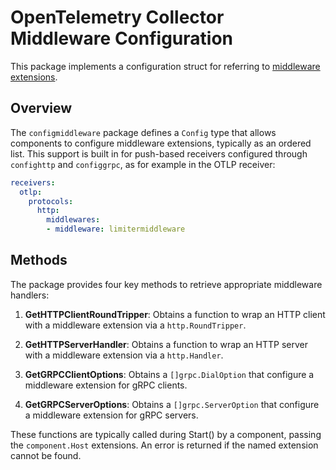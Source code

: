 # OpenTelemetry Collector Middleware Configuration

This package implements a configuration struct for referring to
[middleware extensions](../../extension/extensionmiddleware/README.md).

## Overview

The `configmiddleware` package defines a `Config` type that
allows components to configure middleware extensions, typically as
an ordered list.
This support is built in for push-based receivers configured through
`confighttp` and `configgrpc`, as for example in the OTLP receiver:

```yaml
receivers:
  otlp:
    protocols:
	  http:
	    middlewares:
		- middleware: limitermiddleware
```

## Methods

The package provides four key methods to retrieve appropriate middleware handlers:

1. **GetHTTPClientRoundTripper**: Obtains a function to wrap an HTTP client with a middleware extension via a `http.RoundTripper`.

2. **GetHTTPServerHandler**: Obtains a function to wrap an HTTP server with a middleware extension via a `http.Handler`.

3. **GetGRPCClientOptions**: Obtains a `[]grpc.DialOption` that configure a middleware extension for gRPC clients.

4. **GetGRPCServerOptions**: Obtains a `[]grpc.ServerOption` that configure a middleware extension for gRPC servers.

These functions are typically called during Start() by a component,
passing the `component.Host` extensions.
An error is returned if the named extension cannot be found.
